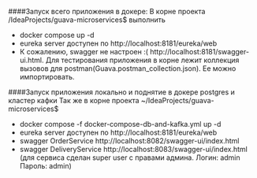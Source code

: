 ####Запуск всего приложения в докере:
В корне проекта /IdeaProjects/guava-microservices$ выполнить 
* docker compose up -d
* eureka server доступен по http://localhost:8181/eureka/web
* К сожалению, swagger не настроен :( http://localhost:8181/swagger-ui.html. 
Для тестирования приложения в корне лежит коллекция вызовов для postman(Guava.postman_collection.json). 
Ее можно импортировать.

####Запуск приложения локально и поднятие в докере postgres и кластер кафки
Так же в корне проекта ~/IdeaProjects/guava-microservices$ 
* docker compose -f docker-compose-db-and-kafka.yml up -d
* eureka server доступен по http://localhost:8181/eureka/web
* swagger OrderService http://localhost:8082/swagger-ui/index.html
* swagger DeliveryService http://localhost:8083/swagger-ui/index.html 
(для сервиса сделан super user с правами админа. Логин: admin Пароль: admin)
